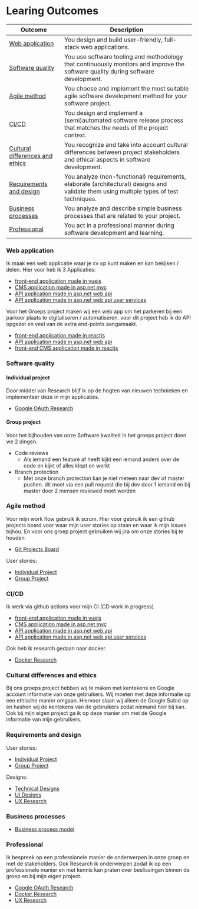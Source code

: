 # Learing Outcomes

| Outcome                         | Description                                                                                                                        |
| ------------------------------- | --------------------------------------------------------------------------------------------------------------------------------- |
| [Web application](https://github.com/davey2206/Portfolio_Semester_3/blob/main/Documentatie/Learning_Outcomes.md#web-application) | You design and build user-friendly, full-stack web applications.                                                                   |
| [Software quality](https://github.com/davey2206/Portfolio_Semester_3/blob/main/Documentatie/Learning_Outcomes.md#software-quality) | You use software tooling and methodology that continuously monitors and improve the software quality during software development.  |
| [Agile method](https://github.com/davey2206/Portfolio_Semester_3/blob/main/Documentatie/Learning_Outcomes.md#agile-method) | You choose and implement the most suitable agile software development method for your software project. |
| [CI/CD](https://github.com/davey2206/Portfolio_Semester_3/blob/main/Documentatie/Learning_Outcomes.md#cicd) | You design and implement a (semi)automated software release process that matches the needs of the project context. |
| [Cultural differences and ethics](https://github.com/davey2206/Portfolio_Semester_3/blob/main/Documentatie/Learning_Outcomes.md#cultural-differences-and-ethics) | You recognize and take into account cultural differences between project stakeholders and ethical aspects in software development. |
| [Requirements and design](https://github.com/davey2206/Portfolio_Semester_3/blob/main/Documentatie/Learning_Outcomes.md#requirements-and-design) | You analyze (non-functional) requirements, elaborate (architectural) designs and validate them using multiple types of test techniques.|
| [Business processes](https://github.com/davey2206/Portfolio_Semester_3/blob/main/Documentatie/Learning_Outcomes.md#business-processes) | You analyze and describe simple business processes that are related to your project.|
| [Professional](https://github.com/davey2206/Portfolio_Semester_3/blob/main/Documentatie/Learning_Outcomes.md#professional) | You act in a professional manner during software development and learning. |

### Web application

Ik maak een web applicatie waar je cv op kunt maken en kan bekijken / delen. Hier voor heb ik 3 Applicaties:
- [front-end application made in vuejs](https://github.com/davey2206/MijnCV/tree/master/mijncv)
- [CMS application made in asp.net mvc](https://github.com/davey2206/MijnCV_CMS)
- [API application made in asp.net web api](https://github.com/davey2206/MijnCV_API)
- [API application made in asp.net web api user services](https://github.com/davey2206/MijnCV_User_Service)

Voor het Groeps project maken wij een web app om het parkeren bij een parkeer plaats te digitaliseren / automatiseren. voor dit project heb ik de API opgezet en veel van de extra end-points aangamaakt.
- [front-end application made in reactjs](https://github.com/davey2206/proftaak_s3_front-end)
- [API application made in asp.net web api](https://github.com/davey2206/Proftaak_S3_API)
- [front-end CMS application made in reactjs](https://github.com/ParKings-inc/ParKings.CMS.UI.React)

### Software quality

#### Individual project

Door middel van Research blijf ik op de hogten van nieuwen technieken en implementeer deze in mijn applicaties.
- [Google OAuth Research](https://github.com/davey2206/Portfolio_Semester_3/blob/main/Documentatie/Research/Research_Google_login.md)

#### Group project

Voor het bijhouden van onze Software kwaliteit in het groeps project doen we 2 dingen.

- Code reviews
  - Als iemand een feature af heeft kijkt een iemand anders over de code en kijkt of alles klopt en werkt
- Branch protection
  - Met onze branch protection kan je niet meteen naar dev of master pushen. dit moet via een pull request die bij dev door 1 iemand en bij master door 2 mensen reviewed moet worden

### Agile method

Voor mijn work flow gebruik ik scrum. Hier voor gebruik ik een github projects board voor waar mijn user stories op staan en waar ik mijn issues bijhou. En voor ons groep project gebruiken wij jira om onze stories bij te houden

- [Git Projects Board](https://github.com/users/davey2206/projects/1/views/1)

User stories:

- [Individual Project](https://github.com/davey2206/Portfolio_Semester_3/blob/main/Documentatie/UserStories/UserStories_Individual_Project.md)
- [Group Project](https://github.com/davey2206/Portfolio_Semester_3/blob/main/Documentatie/UserStories/UserStories_Group_Project.md)

### CI/CD

Ik werk via github actions voor mijn CI (CD work in progress).
- [front-end application made in vuejs](https://github.com/davey2206/MijnCV/tree/master/mijncv)
- [CMS application made in asp.net mvc](https://github.com/davey2206/MijnCV_CMS)
- [API application made in asp.net web api](https://github.com/davey2206/MijnCV_API)
- [API application made in asp.net web api user services](https://github.com/davey2206/MijnCV_User_Service)

Ook heb ik research gedaan naar docker.
- [Docker Research](https://github.com/davey2206/Portfolio_Semester_3/blob/main/Documentatie/Research/Research_Docker.md)

### Cultural differences and ethics

Bij ons groeps project hebben wij te maken met kentekens en Google account informatie van onze gebruikers. Wij moeten met deze informatie op een ethische manier omgaan. Hiervoor slaan wij alleen de Google Subid op en hashen wij de kentekens van de gebruikers zodat niemand hier bij kan. Ook bij mijn eigen project ga ik op deze manier om met de Google informatie van mijn gebruikers.

### Requirements and design

User stories:

- [Individual Project](https://github.com/davey2206/Portfolio_Semester_3/blob/main/Documentatie/UserStories/UserStories_Individual_Project.md)
- [Group Project](https://github.com/davey2206/Portfolio_Semester_3/blob/main/Documentatie/UserStories/UserStories_Group_Project.md)

Designs:
- [Technical Designs](https://github.com/davey2206/Portfolio_Semester_3/blob/main/Documentatie/Ontwerpen/Technical_design.md)
- [UI Designs](https://github.com/davey2206/Portfolio_Semester_3/blob/main/Documentatie/Ontwerpen/UX.md)
- [UX Research](https://github.com/davey2206/Portfolio_Semester_3/blob/main/Documentatie/Research/UX_Research.md) 

### Business processes

- [Business process model](https://github.com/davey2206/Portfolio_Semester_3/blob/main/Documentatie/Ontwerpen/Business_Process.md)

### Professional

Ik bespreek op een professionele manier de onderwerpen in onze groep en met de stakeholders.
Ook Research ik onderwerpen zodat ik op een professionele manier en met kennis kan praten over beslissingen binnen de groep en bij mijn eigen project.
- [Google OAuth Research](https://github.com/davey2206/Portfolio_Semester_3/blob/main/Documentatie/Research/Research_Google_login.md)
- [Docker Research](https://github.com/davey2206/Portfolio_Semester_3/blob/main/Documentatie/Research/Research_Docker.md)
- [UX Research](https://github.com/davey2206/Portfolio_Semester_3/blob/main/Documentatie/Research/UX_Research.md) 
